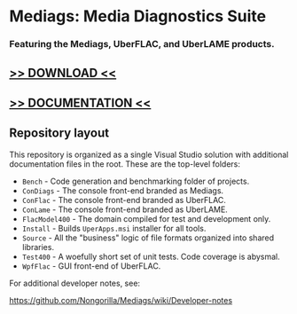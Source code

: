 # Mediags: Media Diagnostics Suite

### Featuring the Mediags, UberFLAC, and UberLAME products.

## [>> DOWNLOAD <<](https://github.com/Nongorilla/Mediags/releases/)

## [>> DOCUMENTATION <<](https://github.com/Nongorilla/Mediags/wiki/)

## Repository layout

This repository is organized as a single Visual Studio solution with additional documentation files in the root.
These are the top-level folders:

* `Bench` - Code generation and benchmarking folder of projects.
* `ConDiags` - The console front-end branded as Mediags.
* `ConFlac` - The console front-end branded as UberFLAC.
* `ConLame` - The console front-end branded as UberLAME.
* `FlacModel400` - The domain compiled for test and development only.
* `Install` - Builds `UperApps.msi` installer for all tools.
* `Source` - All the "business" logic of file formats organized into shared libraries.
* `Test400` - A woefully short set of unit tests. Code coverage is abysmal.
* `WpfFlac` - GUI front-end of UberFLAC.

For additional developer notes, see:

https://github.com/Nongorilla/Mediags/wiki/Developer-notes
